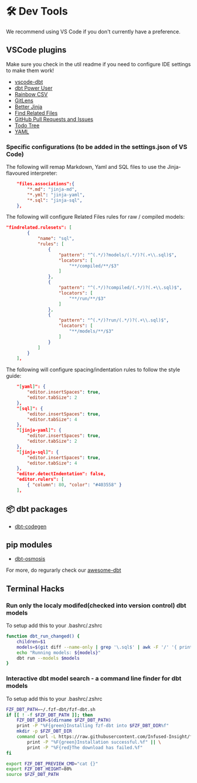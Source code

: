 # 🛠️ Dev Tools

We recommend using VS Code if you don't currently have a preference.
## VSCode plugins

Make sure you check in the util readme if you need to configure IDE settings to make them work!

- [vscode-dbt](https://marketplace.visualstudio.com/items?itemName=analyst-snowflake.vscode-dbt)
- [dbt Power User](https://marketplace.visualstudio.com/items?itemName=analyst-collective.dbt-power-user)
- [Rainbow CSV](https://marketplace.visualstudio.com/items?itemName=mechatroner.rainbow-csv)
- [GitLens](https://marketplace.visualstudio.com/items?itemName=eamodio.gitlens)
- [Better Jinja](https://marketplace.visualstudio.com/items?itemName=samuelcolvin.jinjahtml)
- [Find Related Files](https://marketplace.visualstudio.com/items?itemName=patbenatar.advanced-new-file)
- [GitHub Pull Requests and Issues](https://marketplace.visualstudio.com/items?itemName=GitHub.vscode-pull-request-github)
- [Todo Tree](https://marketplace.visualstudio.com/items?itemName=Gruntfuggly.todo-tree)
- [YAML](https://marketplace.visualstudio.com/items?itemName=redhat.vscode-yaml)

### Specific configurations (to be added in the settings.json of VS Code)

The following will remap Markdown, Yaml and SQL files to use the Jinja-flavoured interpreter:

```json
    "files.associations":{
        "*.md": "jinja-md",
        "*.yml": "jinja-yaml",
        "*.sql": "jinja-sql",
    },
```

The following will configure Related Files rules for raw / compiled models:

```json
"findrelated.rulesets": [
        {
            "name": "sql",
            "rules": [
                {
                    "pattern": "^(.*/)?models/(.*/)?(.+\\.sql)$",
                    "locators": [
                        "**/compiled/**/$3"
                    ]
                },
                {
                    "pattern": "^(.*/)?compiled/(.*/)?(.+\\.sql)$",
                    "locators": [
                        "**/run/**/$3"
                    ]
                },
                {
                    "pattern": "^(.*/)?run/(.*/)?(.+\\.sql)$",
                    "locators": [
                        "**/models/**/$3"
                    ]
                }
            ]
        }
    ],
```

The following will configure spacing/indentation rules to follow the style guide:

```json
    "[yaml]": {
        "editor.insertSpaces": true,
        "editor.tabSize": 2
    },
    "[sql]": {
        "editor.insertSpaces": true,
        "editor.tabSize": 4
    },
    "[jinja-yaml]": {
        "editor.insertSpaces": true,
        "editor.tabSize": 2
    },
    "[jinja-sql]": {
        "editor.insertSpaces": true,
        "editor.tabSize": 4
    },
    "editor.detectIndentation": false,
    "editor.rulers": [
        { "column": 80, "color": "#403558" }
    ],
```

## 📦 dbt packages

- [dbt-codegen](https://github.com/dbt-labs/dbt-codegen)
## pip modules

- [dbt-osmosis](https://github.com/z3z1ma/dbt-osmosis)

For more, do regurarly check our [awesome-dbt](https://github.com/Hiflylabs/awesome-dbt)


## Terminal Hacks

### Run only the localy modifed(checked into version control) dbt models

To setup add this to your .bashrc/.zshrc
```bash
function dbt_run_changed() {
    children=$1
    models=$(git diff --name-only | grep '\.sql$' | awk -F '/' '{ print $NF }' | sed "s/\.sql$/${children}/g" | tr '\n' ' ')
    echo "Running models: ${models}"
    dbt run --models $models
}
```
### Interactive dbt model search - a command line finder for dbt models

To setup add this to your .bashrc/.zshrc

```bash
FZF_DBT_PATH=~/.fzf-dbt/fzf-dbt.sh
if [[ ! -f $FZF_DBT_PATH ]]; then
    FZF_DBT_DIR=$(dirname $FZF_DBT_PATH)
    print -P "%F{green}Installing fzf-dbt into $FZF_DBT_DIR%f"
    mkdir -p $FZF_DBT_DIR
    command curl -L https://raw.githubusercontent.com/Infused-Insight/fzf-dbt/main/src/fzf_dbt.sh > $FZF_DBT_PATH && \
        print -P "%F{green}Installation successful.%f" || \
        print -P "%F{red}The download has failed.%f"
fi

export FZF_DBT_PREVIEW_CMD="cat {}"
export FZF_DBT_HEIGHT=80%
source $FZF_DBT_PATH
```
